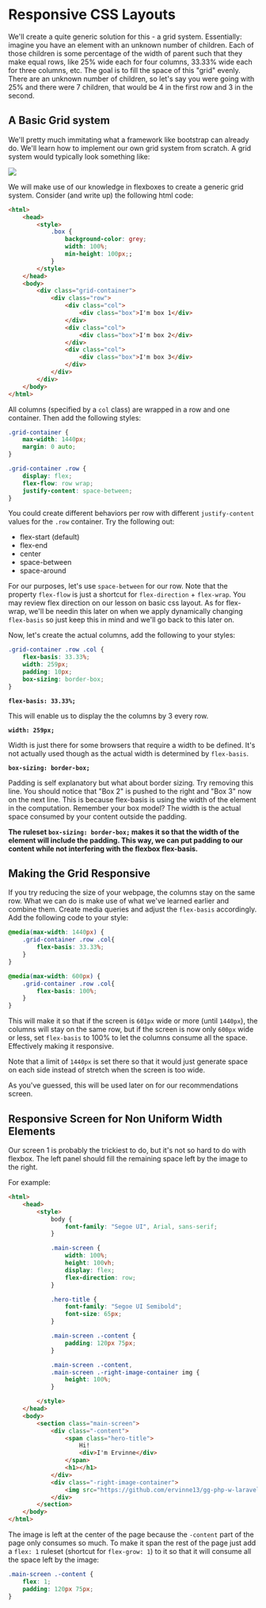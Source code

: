 # Responsive CSS Layouts

We'll create a quite generic solution for this - a grid system. Essentially: imagine you have an element with an unknown number of children. Each of those children is some percentage of the width of parent such that they make equal rows, like 25% wide each for four columns, 33.33% wide each for three columns, etc. The goal is to fill the space of this "grid" evenly. There are an unknown number of children, so let's say you were going with 25% and there were 7 children, that would be 4 in the first row and 3 in the second.

## A Basic Grid system

We'll pretty much immitating what a framework like bootstrap can already do. We'll learn how to implement our own grid system from scratch. A grid system would typically look something like:

![](https://a8q8p3f5.stackpathcdn.com/wp-content/uploads/2015/07/Bootstrap-grid.png)

We will make use of our knowledge in flexboxes to create a generic grid system. Consider (and write up) the following html code:

```html
<html>
    <head>
        <style>
            .box {
                background-color: grey;
                width: 100%;
                min-height: 100px;;
            }
        </style>
    </head>
    <body>
        <div class="grid-container">
            <div class="row">
                <div class="col">
                    <div class="box">I'm box 1</div>
                </div>
                <div class="col">
                    <div class="box">I'm box 2</div>
                </div>
                <div class="col">
                    <div class="box">I'm box 3</div>
                </div>
            </div>
        </div>
    </body>
</html>
```

All columns (specified by a `col` class) are wrapped in a row and one container. Then add the following styles:

```css
.grid-container {
    max-width: 1440px;
    margin: 0 auto;
}

.grid-container .row {
    display: flex;
    flex-flow: row wrap;
    justify-content: space-between;
}
```

You could create different behaviors per row with different `justify-content` values for the `.row` container. Try the following out:

- flex-start (default)
- flex-end
- center
- space-between
- space-around

For our purposes, let's use `space-between` for our row. Note that the property `flex-flow` is just a shortcut for `flex-direction` + `flex-wrap`. You may review flex direction on our lesson on basic css layout. As for flex-wrap, we'll be needin this later on when we apply dynamically changing `flex-basis` so just keep this in mind and we'll go back to this later on.

Now, let's create the actual columns, add the following to your styles:

```css
.grid-container .row .col {
    flex-basis: 33.33%;
    width: 259px;
    padding: 10px;
    box-sizing: border-box;
}
```

__`flex-basis: 33.33%;`__

This will enable us to display the the columns by 3 every row.

__`width: 259px;`__

Width is just there for some browsers that require a width to be defined. It's not actually used though as the actual width is determined by `flex-basis`.

__`box-sizing: border-box;`__

Padding is self explanatory but what about border sizing. Try removing this line. You should notice that "Box 2" is pushed to the right and "Box 3" now on the next line. This is because flex-basis is using the width of the element in the computation. Remember your box model? The width is the actual space consumed by your content outside the padding.

__The ruleset `box-sizing: border-box;` makes it so that the width of the element will include the padding. This way, we can put padding to our content while not interfering with the flexbox flex-basis.__

## Making the Grid Responsive

If you try reducing the size of your webpage, the columns stay on the same row. What we can do is make use of what we've learned earlier and combine them. Create media queries and adjust the `flex-basis` accordingly. Add the following code to your style:

```css
@media(max-width: 1440px) {
    .grid-container .row .col{
        flex-basis: 33.33%;
    }
}

@media(max-width: 600px) {
    .grid-container .row .col{
        flex-basis: 100%;
    }
}
```

This will make it so that if the screen is `601px` wide or more (until `1440px`), the columns will stay on the same row, but if the screen is now only `600px` wide or less, set `flex-basis` to 100% to let the columns consume all the space. Effectively making it responsive.

Note that a limit of `1440px` is set there so that it would just generate space on each side instead of stretch when the screen is too wide.

As you've guessed, this will be used later on for our recommendations screen.

## Responsive Screen for Non Uniform Width Elements

Our screen 1 is probably the trickiest to do, but it's not so hard to do with flexbox. The left panel should fill the remaining space left by the image to the right.

For example:

```html
<html>
    <head>
        <style>
            body {
                font-family: "Segoe UI", Arial, sans-serif;
            }

            .main-screen {
                width: 100%;
                height: 100vh;
                display: flex;
                flex-direction: row;
            }

            .hero-title {
                font-family: "Segoe UI Semibold";
                font-size: 65px;
            }

            .main-screen .-content {
                padding: 120px 75px;
            }

            .main-screen .-content, 
            .main-screen .-right-image-container img {
                height: 100%;
            }

        </style>
    </head>
    <body>
        <section class="main-screen">
            <div class="-content">
                <span class="hero-title">
                    Hi!
                    <div>I'm Ervinne</div>
                </span>
                <h1></h1>
            </div>
            <div class="-right-image-container">
                <img src="https://github.com/ervinne13/gg-php-w-laravel-workshop/blob/master/img/Sodusta,%20Ervinne.jpg?raw=true">
            </div>
        </section>
    </body>
</html>
```

The image is left at the center of the page because the `-content` part of the page only consumes so much. To make it span the rest of the page just add a `flex: 1` ruleset (shortcut for `flex-grow: 1`) to it so that it will consume all the space left by the image:

```css
.main-screen .-content {
    flex: 1;
    padding: 120px 75px;
}
```

